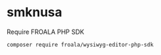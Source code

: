 # smknusa

Require FROALA PHP SDK <br/>

<code>composer require froala/wysiwyg-editor-php-sdk</code>
